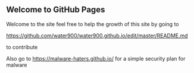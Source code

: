 ## Welcome to GitHub Pages
Welcome to the site feel free to help the growth of this site by going to 

https://github.com/water900/water900.github.io/edit/master/README.md
 
 to contribute

Also go to https://malware-haters.github.io/ for a simple security plan for malware
